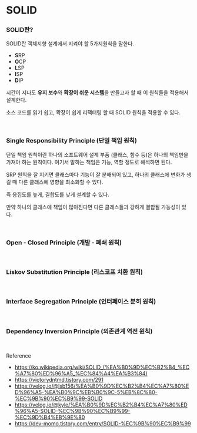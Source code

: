 SOLID
===

### SOLID란?

SOLID란 객체지향 설계에서 지켜야 할 5가지원칙을 말한다.
- **S**RP
- **O**CP
- **L**SP
- **I**SP
- **D**IP

시간이 지나도 **유지 보수**와 **확장이 쉬운 시스템**을 만들고자 할 때 이 원칙들을 적용해서 설계한다.

소스 코드를 읽기 쉽고, 확장이 쉽게 리팩터링 할 때 SOLID 원칙을 적용할 수 있다.

<br>

### Single Responsibility Principle (단일 책임 원칙)

단일 책임 원칙이란 하나의 소프트웨어 설계 부품 (클래스, 함수 등)은 하나의 책임만을 가져야 하는 원칙이다. 여기서 말하는 책임은 기능, 역할 정도로 해석하면 된다.

SRP 원칙을 잘 지키면 클래스마다 기능이 잘 분배되어 있고, 하나의 클래스에 변화가 생길 때 다른 클래스에 영향을 최소화할 수 있다.

즉 응집도를 높게, 결합도를 낮게 설계할 수 있다.

만약 하나의 클래스에 책임이 많아진다면 다른 클래스들과 강하게 결합될 가능성이 있다.

<br>

### Open - Closed Principle (개발 - 폐쇄 원칙)

<br>

### Liskov Substitution Principle (리스코프 치환 원칙)

<br>

### Interface Segregation Principle (인터페이스 분히 원칙)

<br>

### Dependency Inversion Principle (의존관계 역전 원칙)



<br>


Reference
- https://ko.wikipedia.org/wiki/SOLID_(%EA%B0%9D%EC%B2%B4_%EC%A7%80%ED%96%A5_%EC%84%A4%EA%B3%84)
- https://victorydntmd.tistory.com/291
- https://velog.io/@lsb156/%EA%B0%9D%EC%B2%B4%EC%A7%80%ED%96%A5-%EA%B0%9C%EB%B0%9C-5%EB%8C%80-%EC%9B%90%EC%B9%99-SOLID
- https://velog.io/@kyle/%EA%B0%9D%EC%B2%B4%EC%A7%80%ED%96%A5-SOLID-%EC%9B%90%EC%B9%99-%EC%9D%B4%EB%9E%80
- https://dev-momo.tistory.com/entry/SOLID-%EC%9B%90%EC%B9%99
